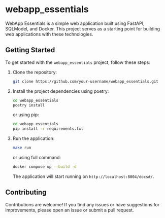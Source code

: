 # webapp_essentials

WebApp Essentials is a simple web application built using FastAPI, SQLModel, and Docker. This project serves as a starting point for building web applications with these technologies.


## Getting Started

To get started with the `webapp_essentials` project, follow these steps:

1. Clone the repository:

    ```bash
    git clone https://github.com/your-username/webapp_essentials.git
    ```

2. Install the project dependencies using poetry:

    ```bash
    cd webapp_essentials
    poetry install
    ```

    or using pip:
    ```bash
    cd webapp_essentials
    pip install -r requirements.txt 

3. Run the application:

    ```bash
    make run
    ```
    or using full command:
    ```bash
    docker compose up --build -d
    ``` 

    The application will start running on `http://localhost:8004/docs#/`.

## Contributing

Contributions are welcome! If you find any issues or have suggestions for improvements, please open an issue or submit a pull request.
